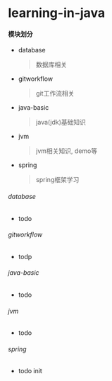 # learning-in-java

#### 模块划分
 
 - database
    > 数据库相关
 
 - gitworkflow
    > git工作流相关
 
 - java-basic
    > java(jdk)基础知识
 
 - jvm
    > jvm相关知识, demo等
 
 - spring 
    > spring框架学习
    
    
###### database
  * todo
###### gitworkflow
  * todp
###### java-basic
  * todo
###### jvm
  * todo
###### spring
  * todo
init
